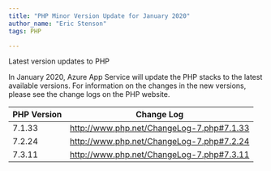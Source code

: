 ```yaml
---
title: "PHP Minor Version Update for January 2020" 
author_name: "Eric Stenson"
tags: PHP

---
```

Latest version updates to PHP

In January 2020, Azure App Service will update the PHP stacks to the latest available versions. For information on the changes in the new versions, please see the change logs on the PHP website.

PHP Version | Change Log
-- | --
7.1.33 | http://www.php.net/ChangeLog-7.php#7.1.33
7.2.24 | http://www.php.net/ChangeLog-7.php#7.2.24
7.3.11 | http://www.php.net/ChangeLog-7.php#7.3.11

